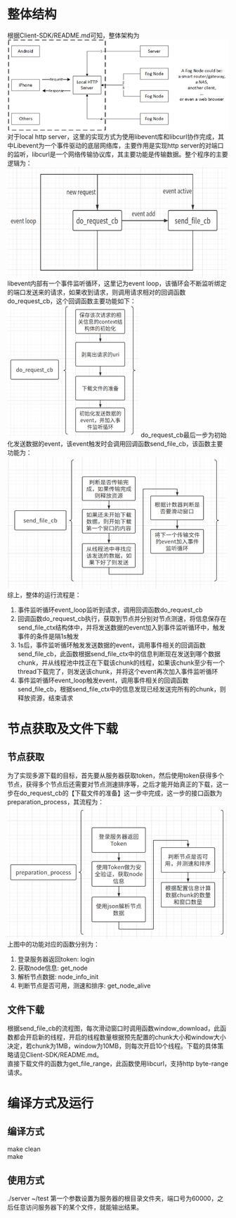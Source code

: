 # 整体结构
根据Client-SDK/README.md可知，整体架构为
![client architecture](../fig/client_architecture.png)
对于local http server，这里的实现方式为使用libevent库和libcurl协作完成，其中Libevent为一个事件驱动的底层网络库，主要作用是实现http server的对端口的监听，libcurl是一个网络传输协议库，其主要功能是传输数据。整个程序的主要逻辑为：
<img src="fig_for_doc/main.png" width = "500" height = "250"/>
libevent内部有一个事件监听循环，这里记为event loop，该循环会不断监听绑定的端口发送来的请求，如果收到请求，则调用请求相对的回调函数do_request_cb，这个回调函数主要功能如下：
<img src="fig_for_doc/do_request_cb.png" width = "300" height = "300"/>
do_request_cb最后一步为初始化发送数据的event，该event触发时会调用回调函数send_file_cb，该函数主要功能为：
<img src="fig_for_doc/send_file_cb.png" width = "500" height = "300"/>
综上，整体的运行流程是：<br>
1. 事件监听循环event_loop监听到请求，调用回调函数do_request_cb<br>
2. 回调函数do_request_cb执行，获取到节点并分别对节点测速，将信息保存在send_file_ctx结构体中，并将发送数据的event加入到事件监听循环中，触发事件的条件是隔1s触发<br>
3. 1s后，事件监听循环触发发送数据的event，调用事件相关的回调函数send_file_cb，此函数根据send_file_ctx中的信息判断现在发送到哪个数据chunk，并从线程池中找正在下载该chunk的线程，如果该chunk至少有一个thread下载完了，则发送该chunk，并将这个event再次加入事件监听循环<br>
4. 事件监听循环event_loop触发event，调用事件相关的回调函数send_file_cb，根据send_file_ctx中的信息发现已经发送完所有的chunk，则释放资源，结束请求<br>

# 节点获取及文件下载
## 节点获取
为了实现多源下载的目标，首先要从服务器获取token，然后使用token获得多个节点，获得多个节点后还需要对节点测速排序等，之后才能开始真正的下载，这一步在do_request_cb的【下载文件的准备】这一步中完成，这一步的接口函数为preparation_process，其流程为：
<img src="fig_for_doc/preparation_process.png" width = "500" height = "300"/>
上图中的功能对应的函数分别为：
1. 登录服务器返回token: login<br>
2. 获取node信息: get_node<br>
3. 解析节点数据: node_info_init<br>
4. 判断节点是否可用，测速和排序: get_node_alive<br>

## 文件下载
根据send_file_cb的流程图，每次滑动窗口时调用函数window_download，此函数都会开启新的线程，开启的线程数量根据预先配置的chunk大小和window大小决定，若chunk为1MB，window为10MB，则每次开启10个线程。下载的具体策略请见Client-SDK/README.md。<br>
直接下载文件的函数为get_file_range，此函数使用libcurl，支持http byte-range请求。


# 编译方式及运行
## 编译方式
make clean<br>
make
## 使用方式
./server ~/test
第一个参数设置为服务器的根目录文件夹，端口号为60000，之后任意访问服务器下的某个文件，就能输出结果。

